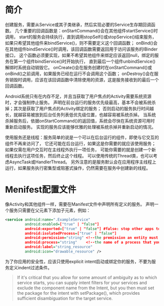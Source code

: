 
# 简介

创建服务，需要从Service或其子类继承，然后实现必要的Service生存期回调函数。
几个重要的回调函数是：onStartCommand()会在其他组件startService()时调用，
start的服务会持续执行，直到调用stopSelf()或stopService()结束服务，
如果只希望其他组件来bindService()，则不需要定义这个回调函数；
onBind()会在其他组件bindService()时调用，该回调函数需要返回用于访问该服务的IBinder接口，
这个函数必须要实现，如果不希望其他组件来绑定应该返回null，绑定的服务在第一个组件bindService()时开始执行，
直到最后一个组件unbindService()解绑时系统自动销毁它。
onCreate()会在服务创建时在onStartCommand()或onBind()之前调用，如果服务已经在运行不会调用这个函数；
onDestroy()会在服务销毁时调用，应该在该回调函数中清除使用的资源，这是服务接收到的最后一个回调函数。

Android系统只有在内存不足，并且当获取了用户焦点的Activity需要系统资源时，才会强制停止服务。
声明在前台运行的服务优先级最高，基本不会被系统杀掉；其次是获取了用户焦点的Activity绑定的服务；
否则启动的服务执行时间越长，就越容易被放到后台任务列表低优先级位置，也越容易被系统杀掉。
当系统杀掉服务后，依据onStartCommand()的返回值，系统会尽快在系统资源可用时重新启动服务。
实现的服务应该能够优雅的处理被系统杀掉并重新启动的情况。

使用服务还是线程：服务简单的说是一个可以在后台运行的组件，即使与它交互的组件不再来访问了，
它还可能在后台运行，如果这是你需要的就应该使用服务；如果仅需在用户交互时在主线程外执行一项任务，
可能你需要的就是创建一个新线程去执行这项任务，然后终止这个线程。
可以使用传统的Thread类，也可以考虑AsyncTask或HandlerThread。
另外注意的是服务默认会在应用程序主线程上运行，如果服务执行密集型或阻塞式操作，仍然需要在服务中创建新的线程。

# Menifest配置文件

像Activity和其他组件一样，需要在Manifest文件中声明所有定义的服务。
声明一个服务只需要在<application>父元素下添加<service>子元素，例如：
```xml
<service android:name=".ExampleService"
         android:enabled=["true" | "false"]
         android:exported=["true" | "false"] #false: stop other apps to use your service even with explicit intent
         android:isolatedProcess=["true" | "false"]
         android:permission="string" <!--the premission an entity must have to start or bind the service-->
         android:process="string"    <!--the name of a process that you want the service to run-->
         android:label="string_resource"
         android:icon="drawable_resource" />
```
为了你应用的安全性，应该只使用explicit intent启动或绑定你的服务，不要为服务定义indent过滤条件。
>  If it's critical that you allow for some amount of ambiguity as to which service starts, 
you can supply intent filters for your services and exclude the component name from the Intent, 
but you then must set the package for the intent with setPackage(), 
which provides sufficient disambiguation for the target service.

